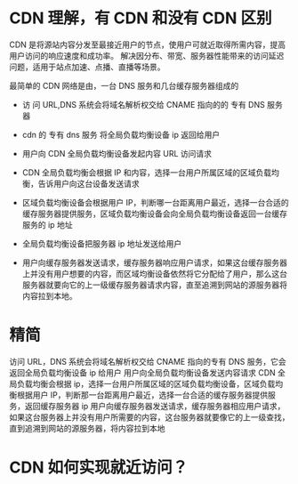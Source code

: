 # CDN 理解，有 CDN 和没有 CDN 区别

CDN 是将源站内容分发至最接近用户的节点，使用户可就近取得所需内容，提高用户访问的响应速度和成功率。
解决因分布、带宽、服务器性能带来的访问延迟问题，适用于站点加速、点播、直播等场景。

最简单的 CDN 网络是由，一台 DNS 服务和几台缓存服务器组成的

- 访 问 URL,DNS 系统会将域名解析权交给 CNAME 指向的的 专有 DNS 服务器
- cdn 的 专有 dns 服务 将全局负载均衡设备 ip 返回给用户
- 用户向 CDN 全局负载均衡设备发起内容 URL 访问请求

- CDN 全局负载均衡会根据 IP 和内容，选择一台用户所属区域的区域负载均衡，告诉用户向这台设备发送请求
- 区域负载均衡设备会根据用户 IP，判断哪一台距离用户最近，选择一台合适的缓存服务器提供服务，区域负载均衡设备会向全局负载均衡设备返回一台缓存服务的 ip 地址
- 全局负载均衡设备把服务器 ip 地址发送给用户
- 用户向缓存服务器发送请求，缓存服务器响应用户请求，如果这台缓存服务器上并没有用户想要的内容，而区域均衡设备依然将它分配给了用户，那么这台服务器就要向它的上一级缓存服务器请求内容，直至追溯到网站的源服务器将内容拉到本地。

# 精简

访问 URL，DNS 系统会将域名解析权交给 CNAME 指向的专有 DNS 服务，它会返回全局负载均衡设备 ip 给用户
用户向全局负载均衡设备发送内容请求
CDN 全局负载均衡会根据 ip，选择一台用户所属区域的区域负载均衡设备，区域负载均衡根据用户 IP，判断那一台距离用户最近，选择一台合适的缓存服务器提供服务，返回缓存服务器 ip
用户向缓存服务器发送请求，缓存服务器相应用户请求，如果这台服务器上并没有用户所需要的内容，这台服务器就要像它的上一级查找，直到追溯到网站的源服务器，将内容拉到本地

# CDN 如何实现就近访问？